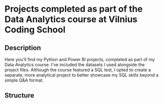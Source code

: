 # Projects completed as part of the Data Analytics course at Vilnius Coding School

## Description
Here you'll find my Python and Power BI projects, completed as part of my Data Analytics course. I've included the datasets I used alongside the project files. Although the course featured a SQL test, I opted to create a separate, more analytical project to better showcase my SQL skills beyond a simple Q&A format.

## Structure


